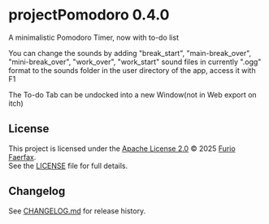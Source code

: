 # projectPomodoro 0.4.0
A minimalistic Pomodoro Timer, now with to-do list

You can change the sounds by adding "break_start", "main-break_over", "mini-break_over", "work_over", "work_start" sound files in currently ".ogg" format
to the sounds folder in the user directory of the app, access it with F1

The To-do Tab can be undocked into a new Window(not in Web export on itch)



## License

This project is licensed under the [Apache License 2.0](https://www.apache.org/licenses/LICENSE-2.0) © 2025 [Furio Faerfax](https://github.com/Furio-Faerfax).  
See the [LICENSE](./LICENSE) file for full details.

## Changelog
See [CHANGELOG.md](./CHANGELOG.md) for release history.
